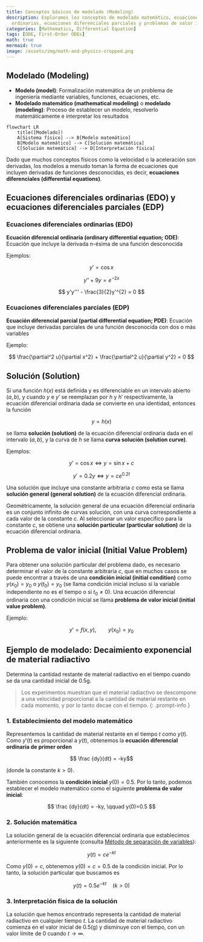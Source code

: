 ```yaml
---
title: Conceptos básicos de modelado (Modeling)
description: Exploramos los conceptos de modelado matemático, ecuaciones diferenciales
  ordinarias, ecuaciones diferenciales parciales y problemas de valor inicial.
categories: [Mathematics, Differential Equation]
tags: [ODE, First-Order ODEs]
math: true
mermaid: true
image: /assets/img/math-and-physics-cropped.png
---
```

## Modelado (Modeling)
- **Modelo (model)**: Formalización matemática de un problema de ingeniería mediante variables, funciones, ecuaciones, etc.
- **Modelado matemático (mathematical modeling)** o **modelado (modeling)**: Proceso de establecer un modelo, resolverlo matemáticamente e interpretar los resultados

```mermaid
flowchart LR
	title([Modelado])
	A[Sistema físico] --> B[Modelo matemático]
	B[Modelo matemático] --> C[Solución matemática]
	C[Solución matemática] --> D[Interpretación física]
```

Dado que muchos conceptos físicos como la velocidad o la aceleración son derivadas, los modelos a menudo toman la forma de ecuaciones que incluyen derivadas de funciones desconocidas, es decir, **ecuaciones diferenciales (differential equations)**.

## Ecuaciones diferenciales ordinarias (EDO) y ecuaciones diferenciales parciales (EDP)
### Ecuaciones diferenciales ordinarias (EDO)
**Ecuación diferencial ordinaria (ordinary differential equation; ODE)**: Ecuación que incluye la derivada n-ésima de una función desconocida

Ejemplos:

$$y' = \cos x$$

$$ y'' + 9y = e^{-2x} $$

$$ y'y''' - \frac{3}{2}y'^{2} = 0 $$


### Ecuaciones diferenciales parciales (EDP)
**Ecuación diferencial parcial (partial differential equation; PDE)**: Ecuación que incluye derivadas parciales de una función desconocida con dos o más variables

Ejemplo:

$$ \frac{\partial^2 u}{\partial x^2} + \frac{\partial^2 u}{\partial y^2} = 0 $$

## Solución (Solution)
Si una función $h(x)$ está definida y es diferenciable en un intervalo abierto $(a, b)$, y cuando $y$ e $y'$ se reemplazan por $h$ y $h'$ respectivamente, la ecuación diferencial ordinaria dada se convierte en una identidad, entonces la función

$$ y = h(x) $$

se llama **solución (solution)** de la ecuación diferencial ordinaria dada en el intervalo $(a, b)$, y la curva de $h$ se llama **curva solución (solution curve)**.

Ejemplos:

$$ y'=\cos x \Leftrightarrow y=\sin x+c $$

$$ y'=0.2y \Leftrightarrow y=ce^{0.2t} $$

Una solución que incluye una constante arbitraria $c$ como esta se llama **solución general (general solution)** de la ecuación diferencial ordinaria.

Geométricamente, la solución general de una ecuación diferencial ordinaria es un conjunto infinito de curvas solución, con una curva correspondiente a cada valor de la constante $c$. Al seleccionar un valor específico para la constante $c$, se obtiene una **solución particular (particular solution)** de la ecuación diferencial ordinaria.

## Problema de valor inicial (Initial Value Problem)
Para obtener una solución particular del problema dado, es necesario determinar el valor de la constante arbitraria $c$, que en muchos casos se puede encontrar a través de una **condición inicial (initial condition)** como $y(x_{0})=y_{0}$ o $y(t_{0})=y_{0}$ (se llama condición inicial incluso si la variable independiente no es el tiempo o si $t_{0}\neq0$). Una ecuación diferencial ordinaria con una condición inicial se llama **problema de valor inicial (initial value problem)**.

Ejemplo:

$$ y'=f(x,y),\qquad y(x_{0})=y_{0} $$

## Ejemplo de modelado: Decaimiento exponencial de material radiactivo
Determina la cantidad restante de material radiactivo en el tiempo cuando se da una cantidad inicial de 0.5g.
> Los experimentos muestran que el material radiactivo se descompone a una velocidad proporcional a la cantidad de material restante en cada momento, y por lo tanto decae con el tiempo.
{: .prompt-info }

### 1. Establecimiento del modelo matemático
Representemos la cantidad de material restante en el tiempo $t$ como $y(t)$. Como $y'(t)$ es proporcional a $y(t)$, obtenemos la **ecuación diferencial ordinaria de primer orden**

$$ \frac {dy}{dt} = -ky$$ 

(donde la constante $k>0$).

También conocemos la **condición inicial** $y(0)=0.5$. Por lo tanto, podemos establecer el modelo matemático como el siguiente **problema de valor inicial**:

$$ \frac {dy}{dt} = -ky, \qquad y(0)=0.5 $$

### 2. Solución matemática
La solución general de la ecuación diferencial ordinaria que establecimos anteriormente es la siguiente (consulta [Método de separación de variables](/posts/Separation-of-Variables/#ejemplo-de-modelado-datación-por-radiocarbono)):

$$ y(t)=ce^{-kt} $$

Como $y(0)=c$, obtenemos $y(0)=c=0.5$ de la condición inicial. Por lo tanto, la solución particular que buscamos es

$$ y(t)=0.5e^{-kt} \quad(k>0)$$

### 3. Interpretación física de la solución
La solución que hemos encontrado representa la cantidad de material radiactivo en cualquier tiempo $t$. La cantidad de material radiactivo comienza en el valor inicial de 0.5(g) y disminuye con el tiempo, con un valor límite de $0$ cuando $t \to \infty$.
